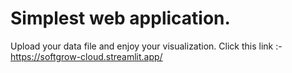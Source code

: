 # Simplest web application. 
Upload your data file and enjoy your visualization.
Click this link :- https://softgrow-cloud.streamlit.app/
